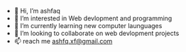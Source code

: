 - 👋 Hi, I’m ashfaq
- 👀 I’m interested in Web devlopment and programming
- 🌱 I’m currently learning new computer launguages
- 💞️ I’m looking to collaborate on web devlopment projects
- 📫 reach me ashfq.xf@gmail.com

<!---
Itsashfaq/Itsashfaq is a ✨ special ✨ repository because its `README.md` (this file) appears on your GitHub profile.
You can click the Preview link to take a look at your changes.
--->
